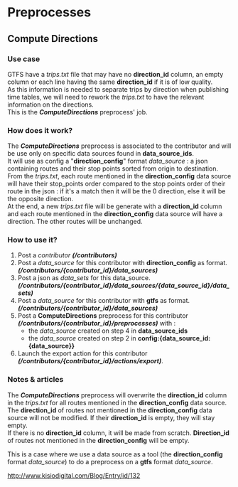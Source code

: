 # Preprocesses

## Compute Directions

### Use case  
GTFS have a *trips.txt* file that may have no **direction_id** column, an empty column or each line having the same **direction_id** if it is of low quality.  
As this information is needed to separate trips by direction when publishing time tables, we will need to rework the *trips.txt* to have the relevant information on the directions.  
This is the ***ComputeDirections*** preprocess' job.  

### How does it work?
The ***ComputeDirections*** preprocess is associated to the contributor and will be use only on specific data sources found in **data_source_ids**.  
It will use as config a "**direction_config**" format *data_source* : a json containing routes and their stop points sorted from origin to destination.  
From the *trips.txt*, each route mentioned in the **direction_config** data source will have their stop_points order compared to the stop points order of their route in the json : if it's a match then it will be the 0 direction, else it will be the opposite direction.   
At the end, a new *trips.txt* file will be generate with a **direction_id** column and each route mentioned in the **direction_config** data source will have a direction. The other routes will be unchanged.    

### How to use it?
1. Post a *contributor* ***(/contributors)***
2. Post a *data_source* for this contributor with **direction_config** as format. ***(/contributors/{contributor_id}/data_sources)***
3. Post a json as *data_sets* for this data_source.  ***(/contributors/{contributor_id}/data_sources/{data_source_id}/data_sets)***
4. Post a *data_source* for this contributor with **gtfs** as format. ***(/contributors/{contributor_id}/data_sources)***
5. Post a **ComputeDirections** preprocess for this contributor ***(/contributors/{contributor_id}/preprocesses)*** with :
    * the *data_source* created on step 4 in **data_source_ids**
    * the *data_source* created on step 2 in **config:{data_source_id:{data_source}}**
6. Launch the export action for this contributor ***(/contributors/{contributor_id}/actions/export)***.

### Notes & articles
The ***ComputeDirections*** preprocess will overwrite the **direction_id** column in the *trips.txt* for all routes mentioned in the **direction_config** data source.  
The **direction_id** of routes not mentioned in the **direction_config** data source will not be modified. If their **direction_id** is empty, they will stay empty.  
If there is no **direction_id** column, it will be made from scratch. **Direction_id** of routes not mentioned in the **direction_config** will be empty.  

This is a case where we use a data source as a tool (the **direction_config** format *data_source*) to do a preprocess on a **gtfs** format *data_source*.  

http://www.kisiodigital.com/Blog/Entry/id/132  





